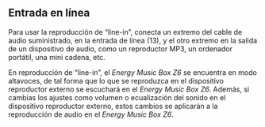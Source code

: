 ## Entrada en línea

Para usar la reproducción de “line-in”, conecta un extremo del cable de audio suministrado, en la entrada de línea (13), y el otro extremo en la salida de un dispositivo de audio, como un reproductor MP3, un ordenador portátil, una mini cadena, etc.

En reproducción de “line-in”, el *Energy Music Box Z6* se encuentra en modo altavoces, de tal forma que lo que se reproduzca en el dispositivo reproductor externo se escuchará en el *Energy Music Box Z6*. Además, si cambias los ajustes como volumen o ecualización del sonido en el dispositivo reproductor externo, estos cambios se aplicarán a la reproducción de audio en el *Energy Music Box Z6*.
